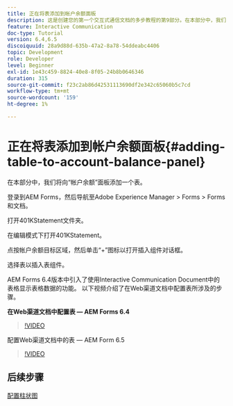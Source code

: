 ```yaml
---
title: 正在将表添加到帐户余额面板
description: 这是创建您的第一个交互式通信文档的多步教程的第9部分。在本部分中，我们将向“帐户余额”面板添加一个表。
feature: Interactive Communication
doc-type: Tutorial
version: 6.4,6.5
discoiquuid: 28a9d88d-635b-47a2-8a78-54ddeabc4406
topic: Development
role: Developer
level: Beginner
exl-id: 1e43c459-8824-40e8-8f05-24b8b0646346
duration: 315
source-git-commit: f23c2ab86d42531113690df2e342c65060b5c7cd
workflow-type: tm+mt
source-wordcount: '159'
ht-degree: 1%

---
```


# 正在将表添加到帐户余额面板{#adding-table-to-account-balance-panel}

在本部分中，我们将向“帐户余额”面板添加一个表。

登录到AEM Forms，然后导航至Adobe Experience Manager > Forms > Forms和文档。

打开401KStatement文件夹。

在编辑模式下打开401KStatement。

点按帐户余额目标区域，然后单击“+”图标以打开插入组件对话框。

选择表以插入表组件。

AEM Forms 6.4版本中引入了使用Interactive Communication Document中的表格显示表格数据的功能。 以下视频介绍了在Web渠道文档中配置表所涉及的步骤。

**在Web渠道文档中配置表 — AEM Forms 6.4**

>[!VIDEO](https://video.tv.adobe.com/v/22360?quality=12&learn=on)

配置Web渠道文档中的表 — AEM Form 6.5

>[!VIDEO](https://video.tv.adobe.com/v/27847?quality=12&learn=on)

## 后续步骤

[配置柱状图](./partten.md)
